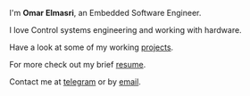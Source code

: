 ---
---

I'm **Omar Elmasri**, an Embedded Software Engineer.

I love Control systems engineering and working with hardware.

Have a look at some of my working [projects].

For more check out my brief [resume].

Contact me at [telegram] or by [email].



[projects]: /projects
[resume]: /docs/resume-omar-mahmoud.pdf
[telegram]: https://t.me/masriomarm
[email]: mailto:masri.omarm@gmail.com
